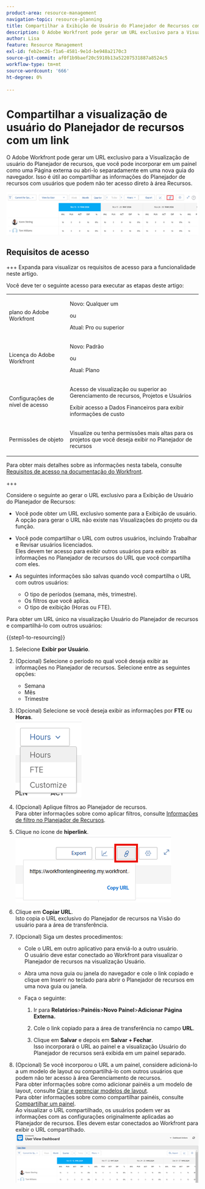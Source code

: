 ```yaml
---
product-area: resource-management
navigation-topic: resource-planning
title: Compartilhar a Exibição de Usuário do Planejador de Recursos com um Link
description: O Adobe Workfront pode gerar um URL exclusivo para a Visualização de usuário do Planejador de recursos, que você pode incorporar em um painel como uma Página externa ou abri-lo separadamente em uma nova guia do navegador. Isso é útil ao compartilhar as informações do Planejador de recursos com usuários que podem não ter acesso direto à área Recursos.
author: Lisa
feature: Resource Management
exl-id: feb2ec26-f1a6-4581-9e1d-be948a2170c3
source-git-commit: af0f1b9baef20c5910b13a52207531887a8524c5
workflow-type: tm+mt
source-wordcount: '666'
ht-degree: 0%

---
```


# Compartilhar a visualização de usuário do Planejador de recursos com um link

O Adobe Workfront pode gerar um URL exclusivo para a Visualização de usuário do Planejador de recursos, que você pode incorporar em um painel como uma Página externa ou abri-lo separadamente em uma nova guia do navegador. Isso é útil ao compartilhar as informações do Planejador de recursos com usuários que podem não ter acesso direto à área Recursos.

![Modo de exibição de usuário com link](assets/rp-user-view-with-link-highlight-350x49.png)

## Requisitos de acesso

+++ Expanda para visualizar os requisitos de acesso para a funcionalidade neste artigo.

Você deve ter o seguinte acesso para executar as etapas deste artigo:

<table style="table-layout:auto"> 
 <col> 
 <col> 
 <tbody> 
  <tr> 
   <td role="rowheader">plano do Adobe Workfront</td> 
    <td><p>Novo: Qualquer um</p>
       <p>ou</p>
       <p>Atual: Pro ou superior</p> </td> 
  </tr> 
  <tr> 
   <td role="rowheader">Licença do Adobe Workfront</td> 
   <td><p>Novo: Padrão</p>
       <p>ou</p>
       <p>Atual: Plano</p></td> 
  </tr> 
  <tr> 
   <td role="rowheader">Configurações de nível de acesso</td> 
   <td> <p>Acesso de visualização ou superior ao Gerenciamento de recursos, Projetos e Usuários</p> <p>Exibir acesso a Dados Financeiros para exibir informações de custo</p></td> 
  </tr> 
  <tr> 
   <td role="rowheader">Permissões de objeto</td> 
   <td> <p>Visualize ou tenha permissões mais altas para os projetos que você deseja exibir no Planejador de recursos</p></td> 
  </tr> 
 </tbody> 
</table>

Para obter mais detalhes sobre as informações nesta tabela, consulte [Requisitos de acesso na documentação do Workfront](/help/quicksilver/administration-and-setup/add-users/access-levels-and-object-permissions/access-level-requirements-in-documentation.md).

+++

Considere o seguinte ao gerar o URL exclusivo para a Exibição de Usuário do Planejador de Recursos:

* Você pode obter um URL exclusivo somente para a Exibição de usuário. A opção para gerar o URL não existe nas Visualizações do projeto ou da função.
* Você pode compartilhar o URL com outros usuários, incluindo Trabalhar e Revisar usuários licenciados.\
  Eles devem ter acesso para exibir outros usuários para exibir as informações no Planejador de recursos do URL que você compartilha com eles.
* As seguintes informações são salvas quando você compartilha o URL com outros usuários:

   * O tipo de períodos (semana, mês, trimestre).
   * Os filtros que você aplica.
   * O tipo de exibição (Horas ou FTE).

Para obter um URL único na visualização Usuário do Planejador de recursos e compartilhá-lo com outros usuários:

{{step1-to-resourcing}}

1. Selecione **Exibir por Usuário**.
1. (Opcional) Selecione o período no qual você deseja exibir as informações no Planejador de recursos. Selecione entre as seguintes opções:

   * Semana
   * Mês
   * Trimestre

1. (Opcional) Selecione se você deseja exibir as informações por **FTE** ou **Horas**.\
   ![Selecionar FTE ou Horas](assets/rp-hours-or-fte-in-user-view.png)

1. (Opcional) Aplique filtros ao Planejador de recursos.\
   Para obter informações sobre como aplicar filtros, consulte [Informações de filtro no Planejador de Recursos](../../resource-mgmt/resource-planning/filter-resource-planner.md).

1. Clique no ícone de **hiperlink**.\
   ![Ícone de hiperlink e URL](assets/rp-generate-url-from-link-icon.png)

1. Clique em **Copiar URL**.\
   Isto copia o URL exclusivo do Planejador de recursos na Visão do usuário para a área de transferência.

1. (Opcional) Siga um destes procedimentos:

   * Cole o URL em outro aplicativo para enviá-lo a outro usuário.\
     O usuário deve estar conectado ao Workfront para visualizar o Planejador de recursos na visualização Usuário.
   * Abra uma nova guia ou janela do navegador e cole o link copiado e clique em Inserir no teclado para abrir o Planejador de recursos em uma nova guia ou janela.
   * Faça o seguinte:

     <!--   
     <MadCap:conditionalText data-mc-conditions="QuicksilverOrClassic.Draft mode">   
     (NOTE:&nbsp;turn this into a numbered list)   
     </MadCap:conditionalText>   
     -->

      1. Ir para **Relatórios**>**Painéis**>**Novo Painel**>**Adicionar Página Externa.**

      1. Cole o link copiado para a área de transferência no campo **URL**.
      1. Clique em **Salvar** e depois em **Salvar + Fechar**.\
         Isso incorporará o URL ao painel e a visualização Usuário do Planejador de recursos será exibida em um painel separado.

1. (Opcional) Se você incorporou o URL a um painel, considere adicioná-lo a um modelo de layout ou compartilhá-lo com outros usuários que podem não ter acesso à área Gerenciamento de recursos.\
   Para obter informações sobre como adicionar painéis a um modelo de layout, consulte [Criar e gerenciar modelos de layout](../../administration-and-setup/customize-workfront/use-layout-templates/create-and-manage-layout-templates.md).\
   Para obter informações sobre como compartilhar painéis, consulte [Compartilhar um painel](../../reports-and-dashboards/dashboards/creating-and-managing-dashboards/share-dashboard.md).\
   Ao visualizar o URL compartilhado, os usuários podem ver as informações com as configurações originalmente aplicadas ao Planejador de recursos. Eles devem estar conectados ao Workfront para exibir o URL compartilhado.\
   ![Painel de exemplo com o Planejador de recursos exibido](assets/user-view-dashoard-from-unique-url-350x85.png)
